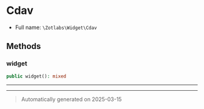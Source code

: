 
# Cdav





* Full name: `\Zotlabs\Widget\Cdav`




## Methods


### widget



```php
public widget(): mixed
```












***


***
> Automatically generated on 2025-03-15
